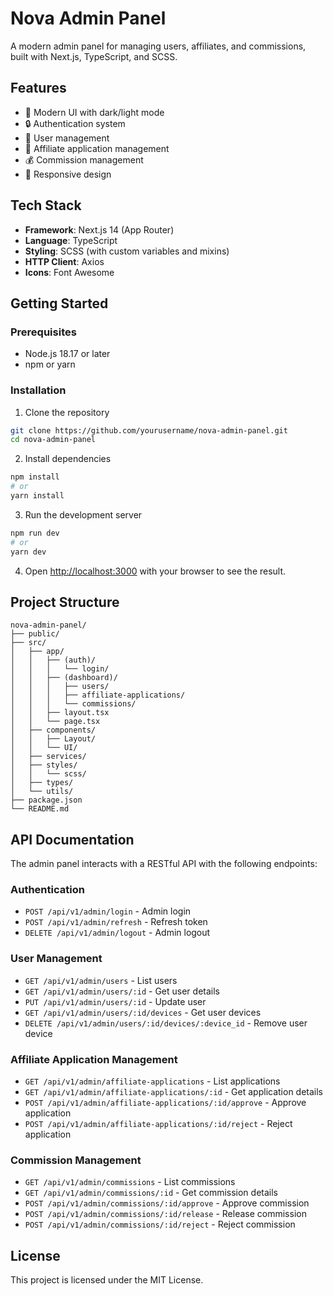# Nova Admin Panel

A modern admin panel for managing users, affiliates, and commissions, built with Next.js, TypeScript, and SCSS.

## Features

- 🎨 Modern UI with dark/light mode
- 🔒 Authentication system
- 👥 User management
- 🤝 Affiliate application management
- 💰 Commission management
- 📱 Responsive design

## Tech Stack

- **Framework**: Next.js 14 (App Router)
- **Language**: TypeScript
- **Styling**: SCSS (with custom variables and mixins)
- **HTTP Client**: Axios
- **Icons**: Font Awesome

## Getting Started

### Prerequisites

- Node.js 18.17 or later
- npm or yarn

### Installation

1. Clone the repository
```bash
git clone https://github.com/yourusername/nova-admin-panel.git
cd nova-admin-panel
```

2. Install dependencies
```bash
npm install
# or
yarn install
```

3. Run the development server
```bash
npm run dev
# or
yarn dev
```

4. Open [http://localhost:3000](http://localhost:3000) with your browser to see the result.

## Project Structure

```
nova-admin-panel/
├── public/
├── src/
│   ├── app/
│   │   ├── (auth)/
│   │   │   └── login/
│   │   ├── (dashboard)/
│   │   │   ├── users/
│   │   │   ├── affiliate-applications/
│   │   │   └── commissions/
│   │   ├── layout.tsx
│   │   └── page.tsx
│   ├── components/
│   │   ├── Layout/
│   │   └── UI/
│   ├── services/
│   ├── styles/
│   │   └── scss/
│   ├── types/
│   └── utils/
├── package.json
└── README.md
```

## API Documentation

The admin panel interacts with a RESTful API with the following endpoints:

### Authentication
- `POST /api/v1/admin/login` - Admin login
- `POST /api/v1/admin/refresh` - Refresh token
- `DELETE /api/v1/admin/logout` - Admin logout

### User Management
- `GET /api/v1/admin/users` - List users
- `GET /api/v1/admin/users/:id` - Get user details
- `PUT /api/v1/admin/users/:id` - Update user
- `GET /api/v1/admin/users/:id/devices` - Get user devices
- `DELETE /api/v1/admin/users/:id/devices/:device_id` - Remove user device

### Affiliate Application Management
- `GET /api/v1/admin/affiliate-applications` - List applications
- `GET /api/v1/admin/affiliate-applications/:id` - Get application details
- `POST /api/v1/admin/affiliate-applications/:id/approve` - Approve application
- `POST /api/v1/admin/affiliate-applications/:id/reject` - Reject application

### Commission Management
- `GET /api/v1/admin/commissions` - List commissions
- `GET /api/v1/admin/commissions/:id` - Get commission details
- `POST /api/v1/admin/commissions/:id/approve` - Approve commission
- `POST /api/v1/admin/commissions/:id/release` - Release commission
- `POST /api/v1/admin/commissions/:id/reject` - Reject commission

## License

This project is licensed under the MIT License.
